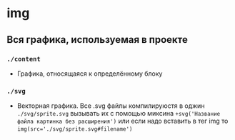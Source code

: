 # img

## Вся графика, используемая в проекте

### `./content`

- Графика, относящаяся к определённому блоку

### `./svg`

- Векторная графика. Все .svg файлы компилируюстя в оджин `./svg/sprite.svg` вызывать их с помощью
  миксина `+svg('Название файла картинка без расширения')` или если надо вставить в тег img то `img(src='./svg/sprite.svg#filename')`
